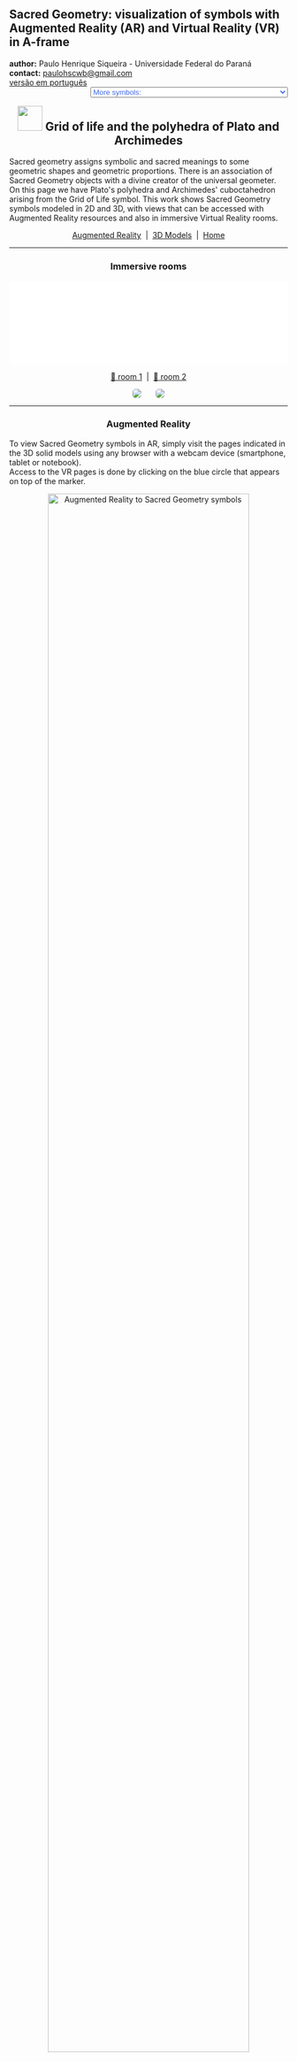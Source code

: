 <link rel="stylesheet" href="../scripts/style.css">
<meta charset="utf-8">
<link rel="icon" type="image/png" href="vr/salas/imagens/icone.png">
<h2>Sacred Geometry: visualization of symbols with Augmented Reality (AR) and Virtual Reality (VR) in A-frame</h2>
 <b>author:</b> Paulo Henrique Siqueira - Universidade Federal do Paraná
 <br><b>contact:</b> <a href="#">paulohscwb@gmail.com</a>
 <br><a href="https://paulohscwb.github.io/SacredGeometry/grid/pt-br/">versão em português</a>
 <form style="margin: 0 auto; float:right; text-align:right; width:100%; margin-bottom:15px;">
	<select id="url" onchange="urlHandler(this.value)" style="color:royalblue;">
		<option disabled selected value>More symbols:</option>
		<option value="../symbols/">Sacred Geometry symbols</option>
		<option value="../flower/">Flower of life and the polyhedra of Plato and Archimedes</option>
		<option value="../fruit/">Fruit of life and the polyhedra of Plato and Archimedes</option>
		<option disabled value="../grid/">Grid of life and the polyhedra of Plato and Archimedes</option>
		<option value="../metatron/">Metatron and the polyhedra of Plato and Archimedes</option>
	</select>
</form>
<script>
function urlHandler(value) {                               
    window.location.assign(`${value}`);
}
</script>

<p id="p1"></p>
  <h2 align="center"><img src="vr/salas/imagens/icone.png" style="margin-bottom:-10px" width="45"> Grid of life and the polyhedra of Plato and Archimedes</h2>
Sacred geometry assigns symbolic and sacred meanings to some geometric shapes and geometric proportions. There is an association of Sacred Geometry objects with a divine creator of the universal geometer. On this page we have Plato's polyhedra and Archimedes' cuboctahedron arising from the Grid of Life symbol.
This work shows Sacred Geometry symbols modeled in 2D and 3D, with views that can be accessed with Augmented Reality resources and also in immersive Virtual Reality rooms.

<p align="center"><a href="#ra">Augmented Reality</a><span>&nbsp;&nbsp;|&nbsp;&nbsp;</span><a href="#m3d">3D Models</a><span>&nbsp;&nbsp;|&nbsp;&nbsp;</span><a href="../">Home</a></p>
  <hr>
 <h3 align="center">Immersive rooms</h3>
  <div class="embed-container"><iframe width="100%" src="sala1.htm" title="Sala Imersiva dos símbolos da Geometria Sagrada" frameborder="0" loading="lazy"></iframe></div>
  <p align="center"><a href="sala1.htm" target="_blank">&#x1f517; room 1</a><span>&nbsp;&nbsp;|&nbsp;&nbsp;</span><a href="sala2.htm" target="_blank">&#x1f517; room 2</a></p>
  <p align="center"><img src="vr/salas/videos/geomSagrada5.gif" style="max-width: 47%; border-radius:5px; margin-right:5%" loading="lazy"/><img src="vr/salas/videos/geomSagrada6.gif" style="max-width: 47%; border-radius:5px" loading="lazy"/></p>
  <hr>
  <h3 id="ra" align="center">Augmented Reality</h3>
  To view Sacred Geometry symbols in AR, simply visit the pages indicated in the 3D solid models using any browser with a webcam device (smartphone, tablet or notebook).
<br>Access to the VR pages is done by clicking on the blue circle that appears on top of the marker.
<p align="center"><img style="border-radius:7px;" alt="Augmented Reality to Sacred Geometry symbols" src="ar/example.png" width="85%"></p>
<hr>
<h3 id="m3d" align="center">3D models</h3>
<iframe width="560" height="315" style="max-width:100%" src="https://www.youtube.com/embed/videoseries?list=PLy0I_lGW8HxVJx0ZNW6Uxk3XaE3vNuT9q" title="YouTube video player" frameborder="0" allow="accelerometer; autoplay; clipboard-write; encrypted-media; gyroscope; picture-in-picture; web-share" allowfullscreen></iframe>
<h4>1. Grid of life - tetrahedron</h4>
<a href="vr/GridOfLife2d_tetrahedron.htm" target="_blank" title="3D model" class="fotoA"><img src="ar/46A.png" class="foto" alt="Grid of life - tetrahedron"></a><img src="ar/46.png" class="qr">
 <br><br><br>Plato conceived the world as being composed of four basic elements: Earth, Fire, Air and Water. Furthermore, Plato established a mystical association between these elements and the Platonic solids. Thus, the tetrahedron is associated with Fire and corresponds to the first circumference of the Seed of Life symbol. The vertices of the regular tetrahedron appear on some intersections of the Grid of Life symbol lines.
 <br><br>
  <a href="ra.html" class="raAR" title="Augmented reality" target="_blank"></a>
 <hr>
<h4>2. Grid of life - cube</h4>
<a href="vr/GridOfLife2d_cube.htm" target="_blank" title="3D model" class="fotoA"><img src="ar/47A.png" class="foto" alt="Grid of life - cube"></a><img src="ar/47.png" class="qr">
 <br><br><br>According to Plato's mystical correspondence, the cube is associated with the Earth and corresponds to the second circumference of the Seed of Life symbol. The vertices of the cube appear on some intersections of the Grid of Life symbol lines.
 <br><br>
 <a href="ra.html" class="raAR" title="Augmented reality" target="_blank"></a>
<hr>
<h4>3. Grid of life - octahedron</h4>
<a href="vr/GridOfLife2d_octahedron.htm" target="_blank" title="3D model" class="fotoA"><img src="ar/48A.png" class="foto" alt="Grid of life - octahedron"></a><img src="ar/48.png" class="qr">
 <br><br><br>According to Plato's mystical correspondence, the octahedron is associated with Air and corresponds to the third circumference of the Seed of Life symbol. The vertices of the regular octahedron appear on some intersections of the Grid of Life symbol lines.
 <br><br>
 <a href="ra.html" class="raAR" title="Augmented reality" target="_blank"></a>
 <hr>
<h4>4. Grid of life - icosahedron</h4>
<a href="vr/GridOfLife2d_icosahedron.htm" target="_blank" title="3D model" class="fotoA"><img src="ar/49A.png" class="foto" alt="Grid of life - icosahedron"></a><img src="ar/49.png" class="qr">
 <br><br><br>According to Plato's mystical correspondence, the icosahedron is associated with Water and corresponds to the fourth circumference of the Seed of Life symbol. The vertices of the regular icosahedron appear overlapping or correspondingly associated with some intersections of the Grid of Life symbol lines.
 <br><br>
 <a href="ra.html" class="raAR" title="Augmented reality" target="_blank"></a>
<hr>
<h4>5. Grid of life - dodecahedron</h4>
<a href="vr/GridOfLife2d_dodecahedron.htm" target="_blank" title="3D model" class="fotoA"><img src="ar/50A.png" class="foto" alt="Grid of life - dodecahedron"></a><img src="ar/50.png" class="qr">
 <br><br><br>According to Plato's mystical correspondence, the dodecahedron is associated with the Universe and corresponds to the fifth circumference of the Seed of Life symbol. The vertices of the regular dodecahedron appear overlapping or correspondingly associated with some intersections of the Grid of Life symbol lines.
 <br><br>
  <a href="ra.html" class="raAR" title="Augmented reality" target="_blank"></a>
 <hr>
<h4>6. Grid of life - star tetrahedron</h4>
<a href="vr/GridOfLife2d_tetrahedronStar.htm" target="_blank" title="3D model" class="fotoA"><img src="ar/51A.png" class="foto" alt="Grid of life - star tetrahedron"></a><img src="ar/51.png" class="qr">
 <br><br><br>The Merkabah or Star tetrahedron or Star of Davi is the geometric figure that represents male and female energy  Heaven and Earth. The Star tetrahedron corresponds to the sixth circumference of the Seed of Life symbol and the vertices of this solid appear overlapping with some intersections of the Grid of Life symbol lines.
 <br><br>
 <a href="ra.html" class="raAR" title="Augmented reality" target="_blank"></a>
 <hr>
<h4>7. Grid of life - cuboctahedron</h4>
<a href="vr/GridOfLife2d_cuboctahedron.htm" target="_blank" title="3D model" class="fotoA"><img src="ar/52A.png" class="foto" alt="Grid of life - cuboctahedron"></a><img src="ar/52.png" class="qr">
 <br><br><br>The Archimedes cuboctahedron represents the Energy Vector of Equilibrium. The cuboctahedron corresponds to the seventh circumference of the Seed of Life symbol and the vertices of this solid appear overlapping or in correspondence with some intersections of the Grid of Life symbol lines.
 <br><br>
  <a href="ra.html" class="raAR" title="Augmented reality" target="_blank"></a>
 <hr>
<h4>8. Grid of Life 3D - cuboctahedron v1</h4>
<a href="vr/GridOfLife3d_v2_cuboctahedron.htm" target="_blank" title="3D model" class="fotoA"><img src="ar/60A.png" class="foto" alt="Grid of Life 3D"></a><img src="ar/60.png" class="qr">
 <br><br><br>In this representation we have the 3D model of the Grid of Life symbol built with 3 rotations around one of the symbols. Joining the intersections of the external lines, we obtain an Archimedean cuboctahedron.
 <br><br>
 <a href="ra.html" class="raAR" title="Augmented reality" target="_blank"></a>
 <hr>
 <h4>9. Grid of life 3D - tetrahedron</h4>
<a href="vr/GridOfLife3d_tetrahedron.htm" target="_blank" title="3D model" class="fotoA"><img src="ar/53A.png" class="foto" alt="Grid of life - tetrahedron"></a><img src="ar/53.png" class="qr">
 <br><br><br>The vertices of the regular tetrahedron appear at some intersections of the Grid of Life symbol lines. In the 3D representation, the tetrahedron is inscribed with the Grid of Life symbol.
 <br><br>
  <a href="ra1.html" class="raAR" title="Augmented reality" target="_blank"></a>
 <hr>
<h4>10. Grid of life 3D - cube</h4>
<a href="vr/GridOfLife3d_cube.htm" target="_blank" title="3D model" class="fotoA"><img src="ar/54A.png" class="foto" alt="Grid of life - cube"></a><img src="ar/54.png" class="qr">
 <br><br><br>The vertices of the cube appear at some intersections of the Grid of Life symbol lines. In the 3D representation, the cube is inscribed with the Grid of Life symbol.
 <br><br>
 <a href="ra1.html" class="raAR" title="Augmented reality" target="_blank"></a>
 <p class="topop"><a href="#p1" class="topo">back to top</a></p>
 <hr>
 <h4>11. Grid of life 3D- octahedron</h4>
<a href="vr/GridOfLife3d_octahedron.htm" target="_blank" title="3D model" class="fotoA"><img src="ar/55A.png" class="foto" alt="Grid of life - octahedron"></a><img src="ar/55.png" class="qr">
 <br><br><br>The vertices of the regular octahedron appear at some intersections of the Grid of Life symbol lines. In the 3D representation, the octahedron is inscribed with the Grid of Life symbol.
 <br><br>
 <a href="ra1.html" class="raAR" title="Augmented reality" target="_blank"></a>
 <hr>
<h4>12. Grid of life 3D - icosahedron</h4>
<a href="vr/GridOfLife3d_icosahedron.htm" target="_blank" title="3D model" class="fotoA"><img src="ar/56A.png" class="foto" alt="Grid of life - icosahedron"></a><img src="ar/56.png" class="qr">
 <br><br><br>The vertices of the regular icosahedron appear overlapping or correspondingly associated with some intersections of the Grid of Life symbol lines. In the 3D representation, the icosahedron is inscribed with the Grid of Life symbol.
 <br><br>
 <a href="ra1.html" class="raAR" title="Augmented reality" target="_blank"></a>
<hr>
<h4>13. Grid of life 3D - dodecahedron</h4>
<a href="vr/GridOfLife3d_dodecahedron.htm" target="_blank" title="3D model" class="fotoA"><img src="ar/57A.png" class="foto" alt="Grid of life - dodecahedron"></a><img src="ar/57.png" class="qr">
 <br><br><br>The vertices of the regular dodecahedron appear overlapping or correspondingly associated with some intersections of the Grid of Life symbol lines. In the 3D representation, the dodecahedron is circumscribed with the Grid of Life symbol.
 <br><br>
  <a href="ra1.html" class="raAR" title="Augmented reality" target="_blank"></a>
 <hr>
<h4>14. Grid of life 3D - star tetrahedron</h4>
<a href="vr/GridOfLife3d_tetrahedronStar.htm" target="_blank" title="3D model" class="fotoA"><img src="ar/58A.png" class="foto" alt="Grid of life - star tetrahedron"></a><img src="ar/58.png" class="qr">
 <br><br><br>The vertices of star tetrahedron appear overlapping with some intersections of the Grid of Life symbol lines. In the 3D representation, the star tetrahedron is inscribed with the Grid of Life symbol.
 <br><br>
 <a href="ra1.html" class="raAR" title="Augmented reality" target="_blank"></a>
 <hr>
<h4>15. Grid of life 3D - cuboctahedron</h4>
<a href="vr/GridOfLife3d_cuboctahedron.htm" target="_blank" title="3D model" class="fotoA"><img src="ar/59A.png" class="foto" alt="Grid of life - cuboctahedron"></a><img src="ar/59.png" class="qr">
 <br><br><br>The vertices of Archimedes cuboctahedron appear overlapping with some intersections of the Grid of Life symbol lines. In the 3D representation, the cuboctahedron is inscribed with the Grid of Life symbol.
 <br><br>
  <a href="ra1.html" class="raAR" title="Augmented reality" target="_blank"></a>
 <p class="topop"><a href="#p1" class="topo">back to top</a></p>
<hr>

<br><a rel="license" href="http://creativecommons.org/licenses/by-nc-nd/4.0/"><img alt="Licença Creative Commons" style="border-width:0" src="https://i.creativecommons.org/l/by-nc-nd/4.0/88x31.png" loading="lazy"/></a><br /><span xmlns:dct="http://purl.org/dc/terms/" property="dct:title">Grid of life and the polyhedra of Plato and Archimedes - Visualization of symbols with Augmented Reality and Virtual Reality</span> by <a xmlns:cc="http://creativecommons.org/ns#" href="https://paulohscwb.github.io/SacredGeometry/grid/" property="cc:attributionName" rel="cc:attributionURL">Paulo Henrique Siqueira</a> is licensed with a license <a rel="license" href="http://creativecommons.org/licenses/by-nc-nd/4.0/">Creative Commons Attribution-NonCommercial-NoDerivatives 4.0 International</a>.

<h4>How to cite this work:</h4> 
<p>Siqueira, P.H., "Grid of life and the polyhedra of Plato and Archimedes: Visualization of symbols with Augmented Reality and Virtual Reality". Available in: <https://paulohscwb.github.io/SacredGeometry/grid/>, August 2024.</p>
<!--<a target="_blank" href="https://doi.org/10.5281/zenodo.8272770"><img src="https://zenodo.org/badge/DOI/10.5281/zenodo.8272770.svg" alt="DOI"></a>-->
<br><br><b>References:</b>
<br>Pardesco. "Sacred Geometry Art, Symbols & Meanings". <a href="https://pardesco.com/blogs/news/sacred-geometry-art-symbols-meanings" target="_blank">https://pardesco.com/blogs/news/sacred-geometry-art-symbols-meanings</a>
<br>Weisstein, Eric W. "Platonic Solid" From MathWorld-A Wolfram Web Resource. <a href="http://mathworld.wolfram.com/PlatonicSolid.html" target="_blank">http://mathworld.wolfram.com/PlatonicSolid.html</a>
<br>Wikipedia <a href="https://en.wikipedia.org/wiki/en.wikipedia.org/wiki/Platonic_solid" target="_blank">https://en.wikipedia.org/wiki/Platonic_solid</a>
<br>Solar System Scope. "Solar Textures: Stars and Milky Way". <a href="http://dmccooey.com/polyhedra/" target="_blank">https://www.solarsystemscope.com/textures/</a>

